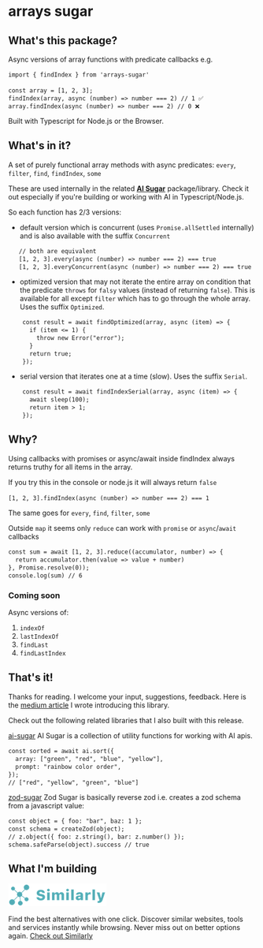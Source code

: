 # arrays sugar

## What's this package?

Async versions of array functions with predicate callbacks e.g.

```
import { findIndex } from 'arrays-sugar'

const array = [1, 2, 3];
findIndex(array, async (number) => number === 2) // 1 ✅
array.findIndex(async (number) => number === 2) // 0 ❌
```

Built with Typescript for Node.js or the Browser.

## What's in it?

A set of purely functional array methods with async predicates: `every`, `filter`, `find`, `findIndex`, `some`

These are used internally in the related **[AI Sugar](https://github.com/samuelkarani/ai-sugar)** package/library. Check it out especially if you're building or working with AI in Typescript/Node.js.

So each function has 2/3 versions:

- default version which is concurrent (uses `Promise.allSettled` internally) and is also available with the suffix `Concurrent`

```
   // both are equivalent
   [1, 2, 3].every(async (number) => number === 2) === true
   [1, 2, 3].everyConcurrent(async (number) => number === 2) === true
```

- optimized version that may not iterate the entire array on condition that the predicate `throws` for `falsy` values (instead of returning `false`). This is available for all except `filter` which has to go through the whole array. Uses the suffix `Optimized`.

```
    const result = await findOptimized(array, async (item) => {
      if (item <= 1) {
        throw new Error("error");
      }
      return true;
    });
```

- serial version that iterates one at a time (slow). Uses the suffix `Serial`.

```
    const result = await findIndexSerial(array, async (item) => {
      await sleep(100);
      return item > 1;
    });
```

## Why?

Using callbacks with promises or async/await inside findIndex always returns truthy for all items in the array.

If you try this in the console or node.js it will always return `false`

`[1, 2, 3].findIndex(async (number) => number === 2) === 1`

The same goes for `every`, `find`, `filter`, `some`

Outside `map` it seems only `reduce` can work with `promise` or `async`/`await` callbacks

<!-- Because most array functions with callbacks can't work with `promises` or `async`/`await` -->

```
const sum = await [1, 2, 3].reduce((accumulator, number) => {
  return accumulator.then(value => value + number)
}, Promise.resolve(0));
console.log(sum) // 6
```

### Coming soon

Async versions of:

1. `indexOf`
2. `lastIndexOf`
3. `findLast`
4. `findLastIndex`

## That's it!

Thanks for reading.
I welcome your input, suggestions, feedback. Here is the [medium article](https://medium.com/@samiezkay/introducing-arrays-sugar-async-versions-of-array-methods-with-predicate-callbacks-8d70198ffc72) I wrote introducing this library.

Check out the following related libraries that I also built with this release.

[ai-sugar](https://github.com/samuelkarani/ai-sugar) AI Sugar is a collection of utility functions for working with AI apis.

```
const sorted = await ai.sort({
  array: ["green", "red", "blue", "yellow"],
  prompt: "rainbow color order",
});
// ["red", "yellow", "green", "blue"]
```

[zod-sugar](https://github.com/samuelkarani/zod-sugar) Zod Sugar is basically reverse zod i.e. creates a zod schema from a javascript value:

```
const object = { foo: "bar", baz: 1 };
const schema = createZod(object);
// z.object({ foo: z.string(), bar: z.number() });
schema.safeParse(object).success // true
```

## What I'm building

[![Similarly logo](similarly.png)](https://chromewebstore.google.com/detail/similarsites+-discover-al/dhahadpjpmphckgebnikgpdhaolcojdg)

Find the best alternatives with one click. Discover similar websites, tools and services instantly while browsing. Never miss out on better options again.
[Check out Similarly](https://chromewebstore.google.com/detail/similarsites+-discover-al/dhahadpjpmphckgebnikgpdhaolcojdg)

<!-- I am also a co-founder at PollGPT and we're currently on the lookout for investors - reach out if you're interested in building the future of research with AI. -->
